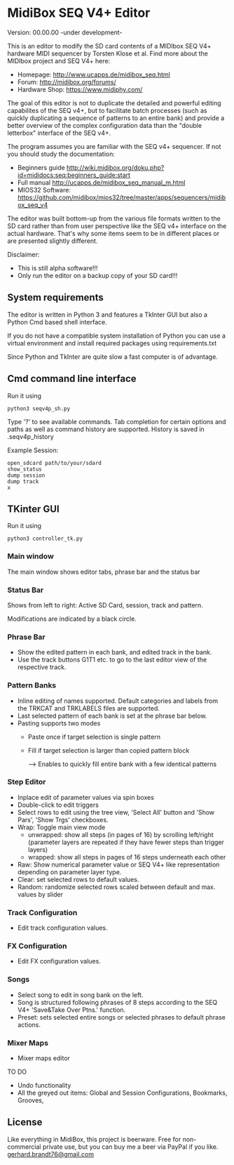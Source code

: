 # MidiBox SEQ V4+ Editor

Version: 00.00.00 -under development-

This is an editor to modify the SD card contents of a MIDIbox SEQ V4+ hardware MIDI sequencer by Torsten Klose et al.
Find more about the MIDIbox project and SEQ V4+ here:

* Homepage: <http://www.ucapps.de/midibox_seq.html>
* Forum: <http://midibox.org/forums/>
* Hardware Shop: <https://www.midiphy.com/>

The goal of this editor is not to duplicate the detailed and powerful editing capabilites
of the SEQ v4+, but to facilitate batch processes (such as quickly duplicating a sequence of patterns to
an entire bank) and provide a better overview of the complex configuration data than the "double letterbox" interface of the SEQ v4+.

The program assumes you are familiar with the SEQ v4+ sequencer.
If not you should study the documentation:

* Beginners guide <http://wiki.midibox.org/doku.php?id=mididocs:seq:beginners_guide:start>
* Full manual <http://ucapps.de/midibox_seq_manual_m.html>
* MIOS32 Software: <https://github.com/midibox/mios32/tree/master/apps/sequencers/midibox_seq_v4>

The editor was built bottom-up from the various file formats written to the SD card rather than from user perspective like the SEQ v4+ interface on the actual hardware.
That's why some items seem to be in different places or are presented slightly different.

Disclaimer:
* This is still alpha software!!!
* Only run the editor on a backup copy of your SD card!!!

## System requirements

The editor is written in Python 3 and features a TkInter GUI but also a Python Cmd based shell interface.

If you do not have a compatible system installation of Python you can use a
virtual environment and install required packages using  requirements.txt

Since Python and TkInter are quite slow a fast computer is of advantage.

## Cmd command line interface

Run it using

    python3 seqv4p_sh.py

Type '?' to see available commands.
Tab completion for certain options and paths as well as command history are supported.
History is saved in .seqv4p_history

Example Session:

    open_sdcard path/to/your/sdard
    show_status
    dump session
    dump track
    x

## TKinter GUI

Run it using

    python3 controller_tk.py

### Main window

The main window shows editor tabs, phrase bar and the status bar

### Status Bar

Shows from left to right: Active SD Card, session, track and pattern.

Modifications are indicated by a black circle.

### Phrase Bar

* Show the edited pattern in each bank, and edited track in the bank.
* Use the track buttons G1T1 etc. to go to the last editor view of the respective track.

### Pattern Banks

* Inline editing of names supported. Default categories and labels from the TRKCAT and TRKLABELS files are supported.
* Last selected pattern of each bank is set at the phrase bar below.
* Pasting supports two modes
  * Paste once if target selection is single pattern
  * Fill if target selection is larger than copied pattern block

    --> Enables to quickly fill entire bank with a few identical patterns

### Step Editor

* Inplace edit of parameter values via spin boxes
* Double-click to edit triggers
* Select rows to edit using the tree view, 'Select All' button and 'Show Pars', 'Show Trgs' checkboxes.
* Wrap: Toggle main view mode
  * unwrapped: show all steps (in pages of 16) by scrolling left/right
        (parameter layers are repeated if they have fewer steps than trigger layers)
  * wrapped: show all steps in pages of 16 steps underneath each other
* Raw: Show numerical parameter value or SEQ V4+ like representation depending on parameter layer type.
* Clear: set selected rows to default values.
* Random: randomize selected rows scaled between default and max. values by slider

### Track Configuration

* Edit track configuration values.

### FX Configuration

* Edit FX configuration values.

### Songs

* Select song to edit in song bank on the left.
* Song is structured following phrases of 8 steps according to
  the SEQ V4+ 'Save&Take Over Ptns.' function.
* Preset: sets selected entire songs or selected phrases to default phrase actions.

### Mixer Maps

* Mixer maps editor

TO DO

* Undo functionality
* All the greyed out items: Global and Session Configurations, Bookmarks, Grooves,


## License

Like everything in MidiBox, this project is beerware.
Free for non-commercial private use,
but you can buy me a beer via PayPal if you like.
gerhard.brandt76@gmail.com

